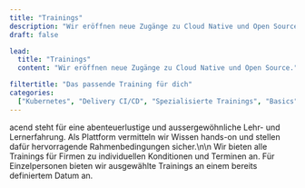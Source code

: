 ```yaml
---
title: "Trainings"
description: "Wir eröffnen neue Zugänge zu Cloud Native und Open Source."
draft: false

lead:
  title: "Trainings"
  content: "Wir eröffnen neue Zugänge zu Cloud Native und Open Source."

filtertitle: "Das passende Training für dich"
categories:
  ["Kubernetes", "Delivery CI/CD", "Spezialisierte Trainings", "Basics", "Advanced"]
---
```


acend steht für eine abenteuerlustige und aussergewöhnliche Lehr- und Lernerfahrung. Als Plattform vermitteln wir Wissen hands-on und stellen dafür hervorragende Rahmenbedingungen sicher.\n\n 
Wir bieten alle Trainings für Firmen zu individuellen Konditionen und Terminen an. Für Einzelpersonen bieten wir ausgewählte Trainings an einem bereits definiertem Datum an.
